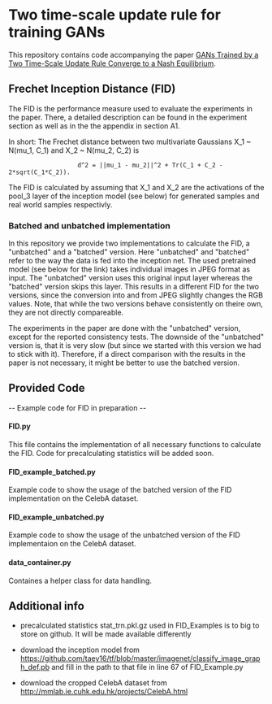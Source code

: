 # Two time-scale update rule for training GANs

This repository contains code accompanying the paper [GANs Trained by a Two Time-Scale Update Rule
Converge to a Nash Equilibrium](https://arxiv.org/abs/1706.08500).

## Frechet Inception Distance (FID)
The FID is the performance measure used to evaluate the experiments in the paper. There, a detailed description can be found 
in the experiment section as well as in the the appendix in section A1. 

In short:
The Frechet distance between two multivariate Gaussians X_1 ~ N(mu_1, C_1) and X_2 ~ N(mu_2, C_2) is

                       d^2 = ||mu_1 - mu_2||^2 + Tr(C_1 + C_2 - 2*sqrt(C_1*C_2)).

The FID is calculated by assuming that X_1 and X_2 are the activations of the pool_3 layer of the inception model (see below) 
for generated samples and real world samples respectivly.

### Batched and unbatched implementation
In this repository we provide two implementations to calculate the FID, a "unbatched" and a "batched" version. Here "unbatched" 
and "batched" refer to the way the data is fed into the inception net. The used pretrained model (see below for the link) takes 
individual images in JPEG format as input. The "unbatched" version uses this original input layer whereas the "batched" version
skips this layer. This results in a different FID for the two versions, since the conversion into and from JPEG slightly
changes the RGB values. Note, that while the two versions behave consistently on theire own, they are not directly compareable.

The experiments in the paper are done with the "unbatched" version, except for the reported consistency tests. 
The downside of the "unbatched" version is, that it is very slow (but since we started with this version we had to stick 
with it).  Therefore, if a direct comparison with the results in the paper is not necessary, it might be better to use the
batched version.

## Provided Code

-- Example code for FID in preparation --

#### FID.py
This file contains the implementation of all necessary functions to calculate the FID. Code for precalculating statistics will
be added soon.

#### FID_example_batched.py
Example code to show the usage of the batched version of the FID implementation on the CelebA dataset. 

#### FID_example_unbatched.py
Example code to show the usage of the unbatched version of the FID implementaion on the CelebA dataset.

#### data_container.py
Containes a helper class for data handling.

## Additional info 
- precalculated statistics stat_trn.pkl.gz used in FID_Examples is to big to store on github. It will be made available differently 

- download the inception model from https://github.com/taey16/tf/blob/master/imagenet/classify_image_graph_def.pb and fill in the path to that file in line 67 of FID_Example.py

- download the cropped CelebA dataset from http://mmlab.ie.cuhk.edu.hk/projects/CelebA.html
